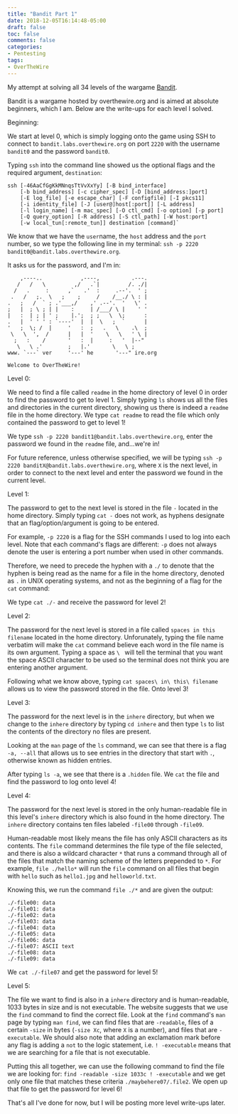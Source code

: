 ```yaml
---
title: "Bandit Part 1"
date: 2018-12-05T16:14:48-05:00
draft: false
toc: false
comments: false
categories:
- Pentesting
tags:
- OverTheWire
---
```


My attempt at solving all 34 levels of the wargame [Bandit](http://overthewire.org/wargames/bandit/).
<!--more-->
Bandit is a wargame hosted by overthewire.org and is aimed at absolute beginners, which I am. Below are the write-ups for each level I solved.

Beginning:

We start at level 0, which is simply logging onto the game using SSH to connect to `bandit.labs.overthewire.org` on port `2220` with the username `bandit0` and the password `bandit0`.

Typing `ssh` into the command line showed us the optional flags and the required argument, `destination`:

    ssh [-46AaCfGgKkMNnqsTtVvXxYy] [-B bind_interface]
        [-b bind_address] [-c cipher_spec] [-D [bind_address:]port]
        [-E log_file] [-e escape_char] [-F configfile] [-I pkcs11]
        [-i identity_file] [-J [user@]host[:port]] [-L address]
        [-l login_name] [-m mac_spec] [-O ctl_cmd] [-o option] [-p port]
        [-Q query_option] [-R address] [-S ctl_path] [-W host:port]
        [-w local_tun[:remote_tun]] destination [command]`

We know that we have the `user`name, the `host` address and the `port` number, so we type the following line in my terminal: 
`ssh -p 2220 bandit0@bandit.labs.overthewire.org`. 

It asks us for the password, and I'm in: 

        ,----..            ,----,          .---. 
       /   /   \         ,/   .`|         /. ./|
      /   .     :      ,`   .'  :     .--'.  ' ;
     .   /   ;.  \   ;    ;     /    /__./ \ : |
    .   ;   /  ` ; .'___,/    ,' .--'.  '   \' .
    ;   |  ; \ ; | |    :     | /___/ \ |    ' ' 
    |   :  | ; | ' ;    |.';  ; ;   \  \;      : 
    .   |  ' ' ' : `----'  |  |  \   ;  `      |
    '   ;  \; /  |     '   :  ;   .   \    .\  ; 
     \   \  ',  /      |   |  '    \   \   ' \ |
      ;   :    /       '   :  |     :   '  |--"  
       \   \ .'        ;   |.'       \   \ ;     
    www. `---` ver     '---' he       '---" ire.org     
               
    Welcome to OverTheWire!

Level 0:

We need to find a file called `readme` in the home directory of level 0 in order to find the password to get to level 1. Simply typing `ls` shows us all the files and directories in the current directory, showing us there is indeed a `readme` file in the home directory. We type `cat readme` to read the file which only contained the password to get to level 1!

We type `ssh -p 2220 bandit1@bandit.labs.overthewire.org`, enter the password we found in the `readme` file, and...we're in!

For future reference, unless otherwise specified, we will be typing `ssh -p 2220 banditX@bandit.labs.overthewire.org`, where `X` is the next level, in order to connect to the next level and enter the password we found in the current level.

Level 1:

The password to get to the next level is stored in the file `-` located in the home directory. Simply typing `cat -` does not work, as hyphens designate that an flag/option/argument is going to be entered.  

For example, `-p 2220` is a flag for the SSH commands I used to log into each level. Note that each command's flags are different: `-p` does not always denote the user is entering a port number when used in other commands.

Therefore, we need to precede the hyphen with a `./` to denote that the hyphen is being read as the name for a file in the home directory, denoted as `.` in UNIX operating systems,  and not as the beginning of a flag for the `cat` command:

We type `cat ./-` and receive the password for level 2!

Level 2:

The password for the next level is stored in a file called `spaces in this filename` located in the home directory. Unforunately, typing the file name verbatim will make the `cat` command believe each word in the file name is its own argument. Typing a space as `\ ` will tell the terminal that you want the space ASCII character to be used so the terminal does not think you are entering another argument.

Following what we know above, typing `cat spaces\ in\ this\ filename` allows us to view the password stored in the file. Onto level 3!

Level 3:

The password for the next level is in the `inhere` directory, but when we change to the `inhere` directory by typing `cd inhere` and then type `ls` to list the contents of the directory no files are present.

Looking at the `man` page of the `ls` command, we can see that there is a flag `-a, --all` that allows us to see entries in the directory that start with `.`, otherwise known as hidden entries. 

After typing `ls -a`, we see that there is a `.hidden` file. We `cat` the file and find the password to log onto level 4!

Level 4:

The password for the next level is stored in the only human-readable file in this level's `inhere` directory which is also found in the home directory. The `inhere` directory contains ten files labeled `-file00` through  `-file09`.

Human-readable most likely means the file has only ASCII characters as its contents. The `file` command determines the file type of the file selected, and there is also a wildcard character `*` that runs a command through all of the files that match the naming scheme of the letters prepended to `*`. For example, `file ./hello*` will run the `file` command on all files that begin with `hello` such as `hello1.jpg` and `helloworld.txt`.

Knowing this, we run the command `file ./*` and are given the output:

    ./-file00: data
    ./-file01: data
    ./-file02: data
    ./-file03: data
    ./-file04: data
    ./-file05: data
    ./-file06: data
    ./-file07: ASCII text
    ./-file08: data
    ./-file09: data

We `cat ./-file07` and get the password for level 5!

Level 5:

The file we want to find is also in a `inhere` directory and is human-readable, 1033 bytes in size and is not executable. The website suggests that we use the `find` command to find the correct file. Look at the `find` command's `man` page by typing `man find`, we can find files that are `-readable`, files of a certain `-size` in bytes (`-size Xc`, where `X` is a number), and files that are `-executable`. We should also note that adding an exclamation mark before any flag is adding a `not` to the logic statement, i.e. `! -executable` means that we are searching for a file that is not executable.

Putting this all together, we can use the following command to find the file we are looking for: `find -readable -size 1033c ! -executable` and we get only one file that matches these criteria `./maybehere07/.file2`. We open up that file to get the password for level 6!

That's all I've done for now, but I will be posting more level write-ups later.